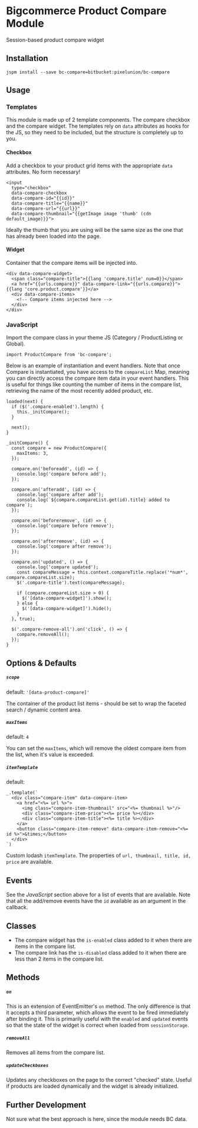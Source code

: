 # Bigcommerce Product Compare Module

Session-based product compare widget

## Installation

```
jspm install --save bc-compare=bitbucket:pixelunion/bc-compare
```

## Usage

### Templates

This module is made up of 2 template components. The compare checkbox and the compare widget. The templates rely on `data` attributes as hooks for the JS, so they need to be included, but the structure is completely up to you.

#### Checkbox

Add a checkbox to your product grid items with the appropriate `data` attributes. No form necessary!

```
<input
  type="checkbox"
  data-compare-checkbox
  data-compare-id="{{id}}"
  data-compare-title="{{name}}"
  data-compare-url="{{url}}"
  data-compare-thumbnail="{{getImage image 'thumb' (cdn default_image)}}">
```
Ideally the thumb that you are using will be the same size as the one that has already been loaded into the page.


#### Widget

Container that the compare items will be injected into.

```
<div data-compare-widget>
  <span class="compare-title">{{lang 'compare.title' num=0}}</span>
  <a href="{{urls.compare}}" data-compare-link="{{urls.compare}}">{{lang 'core.product.compare'}}</a>
  <div data-compare-items>
	<!-- Compare items injected here -->
  </div>
</div>
```

### JavaScript 

Import the compare class in your theme JS (Category / ProductListing or Global).

```
import ProductCompare from 'bc-compare';
```

Below is an example of instantiation and event handlers. Note that once Compare is instantiated, you have access to the `compareList` Map, meaning you can directly access the compare item data in your event handlers. This is useful for things like counting the number of items in the compare list, retrieving the name of the most recently added product, etc.

```
loaded(next) {
  if ($('.compare-enabled').length) {
    this._initCompare();
  }

  next();
}
 
_initCompare() {
  const compare = new ProductCompare({
    maxItems: 3,
  });

  compare.on('beforeadd', (id) => {
    console.log('compare before add');
  });

  compare.on('afteradd', (id) => {
    console.log('compare after add');
    console.log(`${compare.compareList.get(id).title} added to compare`);
  });

  compare.on('beforeremove', (id) => {
    console.log('compare before remove');
  });

  compare.on('afterremove', (id) => {
    console.log('compare after remove');
  });

  compare.on('updated', () => {
    console.log('compare updated');
    const compareMessage = this.context.compareTitle.replace('*num*', compare.compareList.size);
    $('.compare-title').text(compareMessage);

    if (compare.compareList.size > 0) {
      $('[data-compare-widget]').show();
    } else {
      $('[data-compare-widget]').hide();
    }
  }, true);

  $('.compare-remove-all').on('click', () => {
    compare.removeAll();
  });
}

```


## Options & Defaults
##### `scope`
default: `'[data-product-compare]'`

The container of the product list items - should be set to wrap the faceted search / dynamic content area. 

##### `maxItems`
default: `4`

You can set the `maxItems`, which will remove the oldest compare item from the list, when it's value is exceeded.

##### `itemTemplate`
default:

```
_.template(`
  <div class="compare-item" data-compare-item>
    <a href="<%= url %>">
      <img class="compare-item-thumbnail" src="<%= thumbnail %>"/>
      <div class="compare-item-price"><%= price %></div>
      <div class="compare-item-title"><%= title %></div>
    </a>
    <button class="compare-item-remove" data-compare-item-remove="<%= id %>">&times;</button>
  </div>
`)
```
Custom lodash `itemTemplate`. The properties of `url, thumbnail, title, id, price` are available.


## Events

See the _JavaScript_ section above for a list of events that are available.
Note that all the add/remove events have the `id` available as an argument in the callback.

## Classes
* The compare widget has the `is-enabled` class added to it when there are items in the compare list. 
* The compare link has the `is-disabled` class added to it when there are less than 2 items in the compare list. 

## Methods

##### `on`
This is an extension of EventEmitter's `on` method. The only difference is that it accepts a third parameter, which allows the event to be fired immediately after binding it. This is primarily useful with the `enabled` and `updated` events so that the state of the widget is correct when loaded from `sessionStorage`.

##### `removeAll`
Removes all items from the compare list.

##### `updateCheckboxes`
Updates any checkboxes on the page to the correct "checked" state. Useful if products are loaded dynamically and the widget is already initialized.

## Further Development

Not sure what the best approach is here, since the module needs BC data.
 
